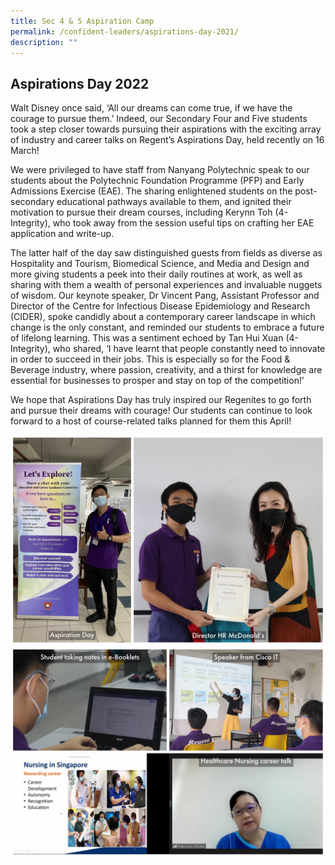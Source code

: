 ```yaml
---
title: Sec 4 & 5 Aspiration Camp
permalink: /confident-leaders/aspirations-day-2021/
description: ""
---
```

## **Aspirations Day 2022**

Walt Disney once said, ‘All our dreams can come true, if we have the courage to pursue them.’ Indeed, our Secondary Four and Five students took a step closer towards pursuing their aspirations with the exciting array of industry and career talks on Regent’s Aspirations Day, held recently on 16 March!

We were privileged to have staff from Nanyang Polytechnic speak to our students about the Polytechnic Foundation Programme (PFP) and Early Admissions Exercise (EAE). The sharing enlightened students on the post-secondary educational pathways available to them, and ignited their motivation to pursue their dream courses, including Kerynn Toh (4-Integrity), who took away from the session useful tips on crafting her EAE application and write-up.

The latter half of the day saw distinguished guests from fields as diverse as Hospitality and Tourism, Biomedical Science, and Media and Design and more giving students a peek into their daily routines at work, as well as sharing with them a wealth of personal experiences and invaluable nuggets of wisdom. Our keynote speaker, Dr Vincent Pang, Assistant Professor and Director of the Centre for Infectious Disease Epidemiology and Research (CIDER), spoke candidly about a contemporary career landscape in which change is the only constant, and reminded our students to embrace a future of lifelong learning. This was a sentiment echoed by Tan Hui Xuan (4-Integrity), who shared, ‘I have learnt that people constantly need to innovate in order to succeed in their jobs. This is especially so for the Food & Beverage industry, where passion, creativity, and a thirst for knowledge are essential for businesses to prosper and stay on top of the competition!’

We hope that Aspirations Day has truly inspired our Regenites to go forth and pursue their dreams with courage! Our students can continue to look forward to a host of course-related talks planned for them this April!

![](/images/Sec%204%20&%205%20Aspiration%20Camp/S4-5AspirCamp2022-1.jpg)
![](/images/Sec%204%20&%205%20Aspiration%20Camp/S4-5AspirCamp2022-2.jpg)